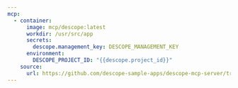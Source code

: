 ```yaml
---
mcp:
  - container:
      image: mcp/descope:latest
      workdir: /usr/src/app
      secrets:
        descope.management_key: DESCOPE_MANAGEMENT_KEY
      environment:
        DESCOPE_PROJECT_ID: "{{descope.project_id}}"
    source:
      url: https://github.com/descope-sample-apps/descope-mcp-server/tree/main
---
```

